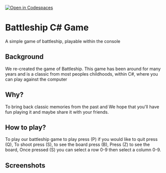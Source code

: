 [![Open in Codespaces](https://classroom.github.com/assets/launch-codespace-f4981d0f882b2a3f0472912d15f9806d57e124e0fc890972558857b51b24a6f9.svg)](https://classroom.github.com/open-in-codespaces?assignment_repo_id=9757678)

# Battleship C# Game

A simple game of battleship, playable within the console

## Background

We re-created the game of Battleship. This game has been around for many years and is a classic from most peoples childhoods,
within C#, where you can play against the computer

## Why?
To bring back classic memories from the past and We hope that you'll have fun playing it and maybe share it with your friends.

## How to play?
To play our battleship game to play press (P) if you would like to quit press (Q), To shoot press (S), to see the board press (B), Press (Z) to see the board, Once pressed (S) you can select a row 0-9 then select a column 0-9. 

## Screenshots

[//]: # (Need to add screenshots and explaination. Maybe add more detail to text)